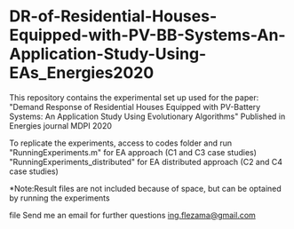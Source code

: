 # DR-of-Residential-Houses-Equipped-with-PV-BB-Systems-An-Application-Study-Using-EAs_Energies2020
This repository contains the experimental set up used for the paper: "Demand Response of Residential Houses Equipped with PV-Battery Systems: An Application Study Using Evolutionary Algorithms" Published in Energies journal MDPI 2020

To replicate the experiments, access to codes folder and run 
"RunningExperiments.m" for EA approach (C1 and C3 case studies)
"RunningExperiments_distributed" for EA distributed approach (C2 and C4 case studies)

*Note:Result files are not included because of space, but can be optained by running the experiments

file Send me an email for further questions ing.flezama@gmail.com
